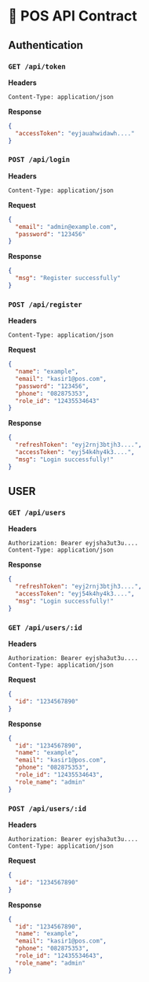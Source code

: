 # 📑 POS API Contract

## Authentication

### `GET /api/token`

**Headers**

```
Content-Type: application/json
```

**Response**

```json
{
  "accessToken": "eyjauahwidawh...."
}
```

### `POST /api/login`

**Headers**

```
Content-Type: application/json
```

**Request**

```json
{
  "email": "admin@example.com",
  "password": "123456"
}
```

**Response**

```json
{
  "msg": "Register successfully"
}
```

### `POST /api/register`

**Headers**

```
Content-Type: application/json
```

**Request**

```json
{
  "name": "example",
  "email": "kasir1@pos.com",
  "password": "123456",
  "phone": "082875353",
  "role_id": "12435534643"
}
```

**Response**

```json
{
  "refreshToken": "eyj2rnj3btjh3....",
  "accessToken": "eyj54k4hy4k3....",
  "msg": "Login successfully!"
}
```

## USER

### `GET /api/users`

**Headers**

```
Authorization: Bearer eyjsha3ut3u....
Content-Type: application/json
```

**Response**

```json
{
  "refreshToken": "eyj2rnj3btjh3....",
  "accessToken": "eyj54k4hy4k3....",
  "msg": "Login successfully!"
}
```

### `GET /api/users/:id`

**Headers**

```
Authorization: Bearer eyjsha3ut3u....
Content-Type: application/json
```

**Request**

```json
{
  "id": "1234567890"
}
```

**Response**

```json
{
  "id": "1234567890",
  "name": "example",
  "email": "kasir1@pos.com",
  "phone": "082875353",
  "role_id": "12435534643",
  "role_name": "admin"
}
```

### `POST /api/users/:id`

**Headers**

```
Authorization: Bearer eyjsha3ut3u....
Content-Type: application/json
```

**Request**

```json
{
  "id": "1234567890"
}
```

**Response**

```json
{
  "id": "1234567890",
  "name": "example",
  "email": "kasir1@pos.com",
  "phone": "082875353",
  "role_id": "12435534643",
  "role_name": "admin"
}
```
